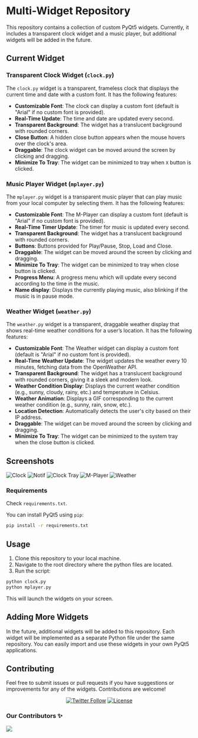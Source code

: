 # Multi-Widget Repository

This repository contains a collection of custom PyQt5 widgets. Currently, it includes a transparent clock widget and a music player, but additional widgets will be added in the future.

## Current Widget

### Transparent Clock Widget (`clock.py`) 


The `clock.py` widget is a transparent, frameless clock that displays the current time and date with a custom font. It has the following features:

- **Customizable Font**: The clock can display a custom font (default is "Arial" if no custom font is provided).
- **Real-Time Update**: The time and date are updated every second.
- **Transparent Background**: The widget has a translucent background with rounded corners.
- **Close Button**: A hidden close button appears when the mouse hovers over the clock's area.
- **Draggable**: The clock widget can be moved around the screen by clicking and dragging.
- **Minimize To Tray**: The widget can be minimized to tray when `X` button is clicked.

### Music Player Widget (`mplayer.py`)

The `mplayer.py` widget is a transparent music player that can play music from your local computer by selecting them. It has the following features:

- **Customizable Font**: The M-Player can display a custom font (default is "Arial" if no custom font is provided).
- **Real-Time Timer Update**: The timer for music is updated every second.
- **Transparent Background**: The widget has a translucent background with rounded corners.
- **Buttons**: Buttons provided for Play/Pause, Stop, Load and Close.
- **Draggable**: The widget can be moved around the screen by clicking and dragging.
- **Minimize To Tray**: The widget can be minimized to tray when close button is clicked.
- **Progress Menu**: A progress menu which will update every second according to the time in the music.
- **Name display**: Displays the currently playing music, also blinking if the music is in pause mode.

### Weather Widget (`weather.py`)

The `weather.py` widget is a transparent, draggable weather display that shows real-time weather conditions for a user’s location. It has the following features:

- **Customizable Font**: The Weather widget can display a custom font (default is "Arial" if no custom font is provided).
- **Real-Time Weather Update**: The widget updates the weather every 10 minutes, fetching data from the OpenWeather API.
- **Transparent Background**: The widget has a translucent background with rounded corners, giving it a sleek and modern look.
- **Weather Condition Display**: Displays the current weather condition (e.g., sunny, cloudy, rainy, etc.) and temperature in Celsius.
- **Weather Animation**: Displays a GIF corresponding to the current weather condition (e.g., sunny, rain, snow, etc.).
- **Location Detection**: Automatically detects the user's city based on their IP address.
- **Draggable**: The widget can be moved around the screen by clicking and dragging.
- **Minimize To Tray**: The widget can be minimized to the system tray when the close button is clicked.

## Screenshots

![Clock](https://imgur.com/N0KZd8s.png)
![Notif](https://imgur.com/bhMrmN4.png)
![Clock Tray](https://imgur.com/HkxfTl9.png)
![M-Player](https://imgur.com/Bp8XXAj.png)
![Weather](https://imgur.com/iCIcO0m.png)


### Requirements

Check `requirements.txt`.

You can install PyQt5 using `pip`:
```bash
pip install -r requirements.txt
```

## Usage

1. Clone this repository to your local machine.
2. Navigate to the root directory where the python files are located.
3. Run the script:
 ```bash
 python clock.py
 python mplayer.py
 ```
 This will launch the widgets on your screen.

## Adding More Widgets

In the future, additional widgets will be added to this repository. Each widget will be implemented as a separate Python file under the same repository. You can easily import and use these widgets in your own PyQt5 applications.

## Contributing

Feel free to submit issues or pull requests if you have suggestions or improvements for any of the widgets. Contributions are welcome!

<div align="center">
  <a href="https://twitter.com/KyogrePerseus"><img alt="Twitter Follow" src="https://img.shields.io/twitter/follow/KyogrePerseus"></a>
  <a href="https://github.com/PersesKyogre09/desktop-widgets/blob/main/LICENSE"><img alt="License" src="https://img.shields.io/badge/license-MIT-purple"></a>
</div>

### Our Contributors ✨

<a href="https://github.com/PerseusKyogre09/desktop-widgets/graphs/contributors">
  <img src="https://contrib.rocks/image?repo=PerseusKyogre09/desktop-widgets" />
</a>
